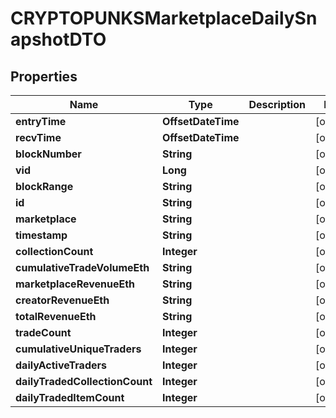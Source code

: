 

# CRYPTOPUNKSMarketplaceDailySnapshotDTO


## Properties

| Name | Type | Description | Notes |
|------------ | ------------- | ------------- | -------------|
|**entryTime** | **OffsetDateTime** |  |  [optional] |
|**recvTime** | **OffsetDateTime** |  |  [optional] |
|**blockNumber** | **String** |  |  [optional] |
|**vid** | **Long** |  |  [optional] |
|**blockRange** | **String** |  |  [optional] |
|**id** | **String** |  |  [optional] |
|**marketplace** | **String** |  |  [optional] |
|**timestamp** | **String** |  |  [optional] |
|**collectionCount** | **Integer** |  |  [optional] |
|**cumulativeTradeVolumeEth** | **String** |  |  [optional] |
|**marketplaceRevenueEth** | **String** |  |  [optional] |
|**creatorRevenueEth** | **String** |  |  [optional] |
|**totalRevenueEth** | **String** |  |  [optional] |
|**tradeCount** | **Integer** |  |  [optional] |
|**cumulativeUniqueTraders** | **Integer** |  |  [optional] |
|**dailyActiveTraders** | **Integer** |  |  [optional] |
|**dailyTradedCollectionCount** | **Integer** |  |  [optional] |
|**dailyTradedItemCount** | **Integer** |  |  [optional] |



